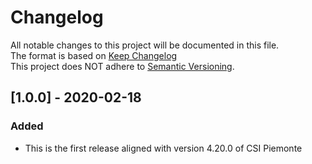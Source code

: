 # Changelog
All notable changes to this project will be documented in this file.\
The format is based on [Keep Changelog](https://keepachangelog.com/en/1.0.0/)\
This project does NOT adhere to [Semantic Versioning](https://semver.org/spec/v2.0.0.html).

## [1.0.0] - 2020-02-18

### Added

- This is the first release aligned with version 4.20.0 of CSI Piemonte